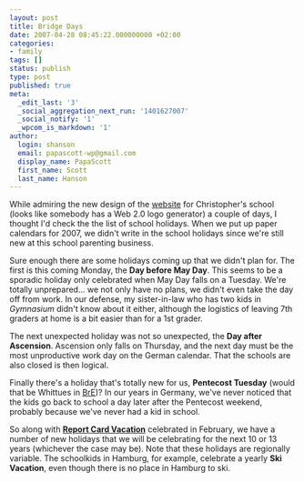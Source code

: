 ```yaml
---
layout: post
title: Bridge Days
date: 2007-04-28 08:45:22.000000000 +02:00
categories:
- family
tags: []
status: publish
type: post
published: true
meta:
  _edit_last: '3'
  _social_aggregation_next_run: '1401627007'
  _social_notify: '1'
  _wpcom_is_markdown: '1'
author:
  login: shanson
  email: papascott-wp@gmail.com
  display_name: PapaScott
  first_name: Scott
  last_name: Hanson
---
```

<p>While admiring the new design of the <a href="http://www.gsjesteburg.de/">website</a> for Christopher's school (looks like somebody has a Web 2.0 logo generator) a couple of days, I thought I'd check the the list of school holidays. When we put up paper calendars for 2007, we didn't write in the school holidays since we're still new at this school parenting business.</p>
<p>Sure enough there are some holidays coming up that we didn't plan for. The first is this coming Monday, the <strong>Day before May Day</strong>. This seems to be a sporadic holiday only celebrated when May Day falls on a Tuesday. We're totally unprepared... we not only have no plans, we didn't even take the day off from work. In our defense, my sister-in-law who has two kids in <em>Gymnasium</em> didn't know about it either, although the logistics of leaving 7th graders at home is a bit easier than for a 1st grader.</p>
<p>The next unexpected holiday was not so unexpected, the <strong>Day after Ascension</strong>. Ascension only falls on Thursday, and the next day must be the most unproductive work day on the German calendar. That the schools are also closed is then logical.</p>
<p>Finally there's a holiday that's totally new for us, <strong>Pentecost Tuesday</strong> (would that be Whittues in <a href="http://separatedbyacommonlanguage.blogspot.com/">BrE</a>)? In our years in Germany, we've never noticed that the kids go back to school a day later after the Pentecost weekend, probably because we've never had a kid in school.</p>
<p>So along with <a href="https://www.papascott.de/archives/2007/01/31/report-card-vacation/"><strong>Report Card Vacation</strong></a> celebrated in February, we have a number of new holidays that we will be celebrating for the next 10 or 13 years (whichever the case may be). Note that these holidays are regionally variable. The schoolkids in Hamburg, for example, celebrate a yearly <strong>Ski Vacation</strong>, even though there is no place in Hamburg to ski.</p>

